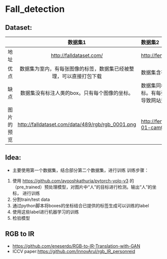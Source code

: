 # Fall_detection
## Dataset:
|  |数据集1 |     数据集2 |
| :----- | :--: | :------- |
| 地址|  http://falldataset.com/ | http://fenix.univ.rzeszow.pl/~mkepski/ds/uf.html |
| 优点 |  数据集为室内，有每张图像的标签，数据集已经被整理，可以直接打包下载| 数据集含有多角度的图像 |
| 缺点 |  数据集没有标注人类的box。只有每个图像的坐标。  | 数据集同样没有标注人类的box。只有每个图像的坐标。有每张图片的标签。下载不是很方便，批量下载会导致网站无响应。 |
| 图片的预览|http://falldataset.com/data/489/rgb/rgb_0001.png |http://fenix.univ.rzeszow.pl/~mkepski/ds/data/fall-01-cam0.mp4|
## Idea:
- 主要使用第一个数据集，结合部分第二个数据集，进行训练
训练步骤： 
1. 使用 https://github.com/ayooshkathuria/pytorch-yolo-v3 的（pre_trained）预处理模型，对图片中“人”的目标进行检测。输出“人”的坐标，
进行训练
2. 分割train/test data
3. 通过python脚本将boxes的坐标结合已提供的标签生成可以训练的label
4. 使用这些label进行机器学习的训练
5. 检验模型

## RGB to IR
- https://github.com/eneserdo/RGB-to-IR-Translation-with-GAN
- ICCV paper:https://github.com/InnovArul/rgb_IR_personreid




